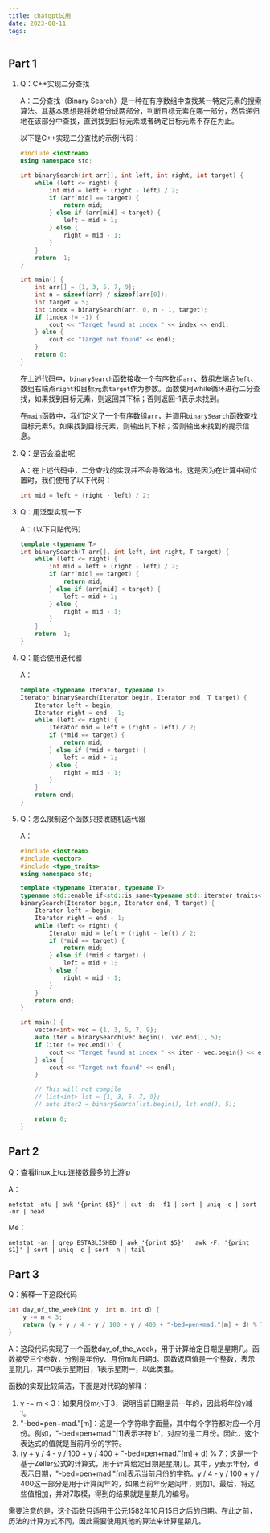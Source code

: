 ```yaml
---
title: chatgpt试用
date: 2023-08-11
tags:
---
```


## Part 1

1. Q：C++实现二分查找

   A：二分查找（Binary Search）是一种在有序数组中查找某一特定元素的搜索算法。其基本思想是将数组分成两部分，判断目标元素在哪一部分，然后递归地在该部分中查找，直到找到目标元素或者确定目标元素不存在为止。

   以下是C++实现二分查找的示例代码：

   ```cpp
   #include <iostream>
   using namespace std;
   
   int binarySearch(int arr[], int left, int right, int target) {
       while (left <= right) {
           int mid = left + (right - left) / 2;
           if (arr[mid] == target) {
               return mid;
           } else if (arr[mid] < target) {
               left = mid + 1;
           } else {
               right = mid - 1;
           }
       }
       return -1;
   }
   
   int main() {
       int arr[] = {1, 3, 5, 7, 9};
       int n = sizeof(arr) / sizeof(arr[0]);
       int target = 5;
       int index = binarySearch(arr, 0, n - 1, target);
       if (index != -1) {
           cout << "Target found at index " << index << endl;
       } else {
           cout << "Target not found" << endl;
       }
       return 0;
   }
   ```

   在上述代码中，`binarySearch`函数接收一个有序数组`arr`、数组左端点`left`、数组右端点`right`和目标元素`target`作为参数。函数使用while循环进行二分查找，如果找到目标元素，则返回其下标；否则返回-1表示未找到。

   在`main`函数中，我们定义了一个有序数组`arr`，并调用`binarySearch`函数查找目标元素5。如果找到目标元素，则输出其下标；否则输出未找到的提示信息。

2. Q：是否会溢出呢

   A：在上述代码中，二分查找的实现并不会导致溢出。这是因为在计算中间位置时，我们使用了以下代码：

   ```cpp
   int mid = left + (right - left) / 2;
   ```

3. Q：用泛型实现一下

   A：（以下只贴代码）

   ```cpp
   template <typename T>
   int binarySearch(T arr[], int left, int right, T target) {
       while (left <= right) {
           int mid = left + (right - left) / 2;
           if (arr[mid] == target) {
               return mid;
           } else if (arr[mid] < target) {
               left = mid + 1;
           } else {
               right = mid - 1;
           }
       }
       return -1;
   }
   ```

4. Q：能否使用迭代器

   A：

   ```cpp
   template <typename Iterator, typename T>
   Iterator binarySearch(Iterator begin, Iterator end, T target) {
       Iterator left = begin;
       Iterator right = end - 1;
       while (left <= right) {
           Iterator mid = left + (right - left) / 2;
           if (*mid == target) {
               return mid;
           } else if (*mid < target) {
               left = mid + 1;
           } else {
               right = mid - 1;
           }
       }
       return end;
   }
   ```

5. Q：怎么限制这个函数只接收随机迭代器

   A：

   ```cpp
   #include <iostream>
   #include <vector>
   #include <type_traits>
   using namespace std;
   
   template <typename Iterator, typename T>
   typename std::enable_if<std::is_same<typename std::iterator_traits<Iterator>::iterator_category, std::random_access_iterator_tag>::value, Iterator>::type
   binarySearch(Iterator begin, Iterator end, T target) {
       Iterator left = begin;
       Iterator right = end - 1;
       while (left <= right) {
           Iterator mid = left + (right - left) / 2;
           if (*mid == target) {
               return mid;
           } else if (*mid < target) {
               left = mid + 1;
           } else {
               right = mid - 1;
           }
       }
       return end;
   }
   
   int main() {
       vector<int> vec = {1, 3, 5, 7, 9};
       auto iter = binarySearch(vec.begin(), vec.end(), 5);
       if (iter != vec.end()) {
           cout << "Target found at index " << iter - vec.begin() << endl;
       } else {
           cout << "Target not found" << endl;
       }
   
       // This will not compile
       // list<int> lst = {1, 3, 5, 7, 9};
       // auto iter2 = binarySearch(lst.begin(), lst.end(), 5);
   
       return 0;
   }
   ```

## Part 2

Q：查看linux上tcp连接数最多的上游ip

A：

```shell
netstat -ntu | awk '{print $5}' | cut -d: -f1 | sort | uniq -c | sort -nr | head
```

Me：

```shell
netstat -an | grep ESTABLISHED | awk '{print $5}' | awk -F: '{print $1}' | sort | uniq -c | sort -n | tail
```

## Part 3

Q：解释一下这段代码

```cpp
int day_of_the_week(int y, int m, int d) {
    y -= m < 3;
    return (y + y / 4 - y / 100 + y / 400 + "-bed=pen+mad."[m] + d) % 7;
}
```

A：这段代码实现了一个函数day_of_the_week，用于计算给定日期是星期几。函数接受三个参数，分别是年份y、月份m和日期d。函数返回值是一个整数，表示星期几，其中0表示星期日，1表示星期一，以此类推。

函数的实现比较简洁，下面是对代码的解释：

1. y -= m < 3：如果月份m小于3，说明当前日期是前一年的，因此将年份y减1。
2. "-bed=pen+mad."[m]：这是一个字符串字面量，其中每个字符都对应一个月份。例如，"-bed=pen+mad."[1]表示字符'b'，对应的是二月份。因此，这个表达式的值就是当前月份的字符。
3. (y + y / 4 - y / 100 + y / 400 + "-bed=pen+mad."[m] + d) % 7：这是一个基于Zeller公式的计算式，用于计算给定日期是星期几。其中，y表示年份，d表示日期，"-bed=pen+mad."[m]表示当前月份的字符。y / 4 - y / 100 + y / 400这一部分是用于计算闰年的，如果当前年份是闰年，则加1。最后，将这些值相加，并对7取模，得到的结果就是星期几的编号。

需要注意的是，这个函数只适用于公元1582年10月15日之后的日期。在此之前，历法的计算方式不同，因此需要使用其他的算法来计算星期几。
